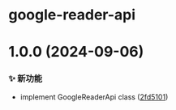 # google-reader-api

# 1.0.0 (2024-09-06)


### ✨ 新功能

* implement GoogleReaderApi class ([2fd5101](https://github.com/CaoMeiYouRen/google-reader-api/commit/2fd5101))
